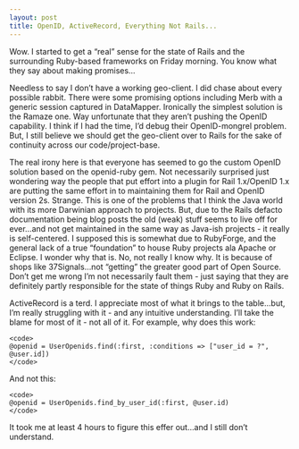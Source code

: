 ```yaml
---
layout: post
title: OpenID, ActiveRecord, Everything Not Rails...
---
```


Wow. I started to get a “real” sense for the state of Rails and the
surrounding Ruby-based frameworks on Friday morning. You know what they
say about making promises…

Needless to say I don’t have a working geo-client. I did chase about
every possible rabbit. There were some promising options including Merb
with a generic session captured in DataMapper. Ironically the simplest
solution is the Ramaze one. Way unfortunate that they aren’t pushing the
OpenID capability. I think if I had the time, I’d debug their
OpenID-mongrel problem. But, I still believe we should get the
geo-client over to Rails for the sake of continuity across our
code/project-base.

The real irony here is that everyone has seemed to go the custom OpenID
solution based on the openid-ruby gem. Not necessarily surprised just
wondering way the people that put effort into a plugin for Rail
1.x/OpenID 1.x are putting the same effort in to maintaining them for
Rail and OpenID version 2s. Strange. This is one of the problems that I
think the Java world with its more Darwinian approach to projects. But,
due to the Rails defacto documentation being blog posts the old (weak)
stuff seems to live off for ever…and not get maintained in the same way
as Java-ish projects - it really is self-centered. I supposed this is
somewhat due to RubyForge, and the general lack of a true “foundation”
to house Ruby projects ala Apache or Eclipse. I wonder why that is. No,
not really I know why. It is because of shops like 37Signals…not
“getting” the greater good part of Open Source. Don’t get me wrong I’m
not necessarily fault them - just saying that they are definitely partly
responsible for the state of things Ruby and Ruby on Rails.

ActiveRecord is a terd. I appreciate most of what it brings to the
table…but, I’m really struggling with it - and any intuitive
understanding. I’ll take the blame for most of it - not all of it. For
example, why does this work:

    <code>
    @openid = UserOpenids.find(:first, :conditions => ["user_id = ?", @user.id])
    </code>

And not this:

    <code>
    @openid = UserOpenids.find_by_user_id(:first, @user.id)
    </code>

It took me at least 4 hours to figure this effer out…and I still don’t
understand.
